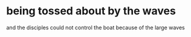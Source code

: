 
# being tossed about by the waves
and the disciples could not control the boat because of the large waves